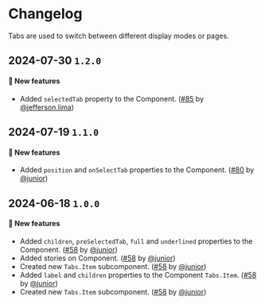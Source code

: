 # Changelog

Tabs are used to switch between different display modes or pages.

## 2024-07-30 `1.2.0`

#### 🎉 New features

- Added `selectedTab` property to the Component. ([#85](https://git.rarolabs.com.br/frontend/rarui/-/merge_requests/85) by [@jefferson.lima](https://git.rarolabs.com.br/jefferson.lima))

## 2024-07-19 `1.1.0`

#### 🎉 New features

- Added `position` and `onSelectTab` properties to the Component. ([#80](https://git.rarolabs.com.br/frontend/rarui/-/merge_requests/80) by [@junior](https://git.rarolabs.com.br/junior))

## 2024-06-18 `1.0.0`

#### 🎉 New features

- Added `children`, `preSelectedTab`, `full` and `underlined` properties to the Component. ([#58](https://git.rarolabs.com.br/frontend/rarui/-/merge_requests/58) by [@junior](https://git.rarolabs.com.br/junior))
- Added stories on Component. ([#58](https://git.rarolabs.com.br/frontend/rarui/-/merge_requests/58) by [@junior](https://git.rarolabs.com.br/junior))
- Created new `Tabs.Item` subcomponent. ([#58](https://git.rarolabs.com.br/frontend/rarui/-/merge_requests/58) by [@junior](https://git.rarolabs.com.br/junior))
- Added `label` and `children` properties to the Component `Tabs.Item`. ([#58](https://git.rarolabs.com.br/frontend/rarui/-/merge_requests/58) by [@junior](https://git.rarolabs.com.br/junior))
- Created new `Tabs.Item` subcomponent. ([#58](https://git.rarolabs.com.br/frontend/rarui/-/merge_requests/58) by [@junior](https://git.rarolabs.com.br/junior))

<!-- #### 🛠 Breaking changes -->

<!-- #### 📚 3rd party library updates -->

<!-- #### 🎉 New features -->

<!-- #### 🐛 Bug fixes -->

<!-- #### 💡 Others -->
